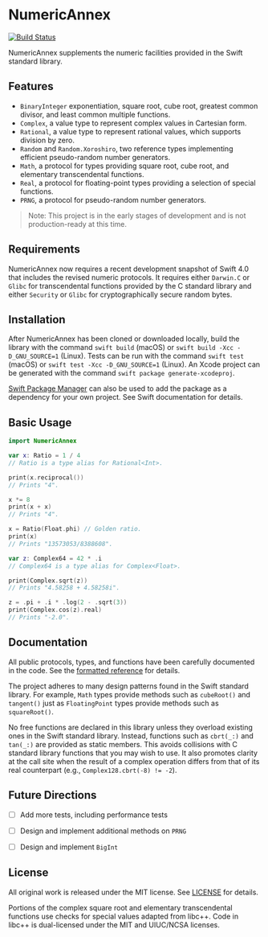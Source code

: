 # NumericAnnex

[![Build Status](https://travis-ci.org/xwu/NumericAnnex.svg?branch=master)](https://travis-ci.org/xwu/NumericAnnex)

NumericAnnex supplements the numeric facilities provided in the Swift standard
library.


## Features

- `BinaryInteger` exponentiation, square root, cube root, greatest common
  divisor, and least common multiple functions.
- `Complex`, a value type to represent complex values in Cartesian form.
- `Rational`, a value type to represent rational values, which supports division
  by zero.
- `Random` and `Random.Xoroshiro`, two reference types implementing efficient
  pseudo-random number generators.
- `Math`, a protocol for types providing square root, cube root, and elementary
  transcendental functions.
- `Real`, a protocol for floating-point types providing a selection of special
  functions.
- `PRNG`, a protocol for pseudo-random number generators.

> Note: This project is in the early stages of development and is not
> production-ready at this time.


## Requirements

NumericAnnex now requires a recent development snapshot of Swift 4.0 that
includes the revised numeric protocols. It requires either `Darwin.C` or `Glibc`
for transcendental functions provided by the C standard library and either
`Security` or `Glibc` for cryptographically secure random bytes.


## Installation

After NumericAnnex has been cloned or downloaded locally, build the library with
the command `swift build` (macOS) or `swift build -Xcc -D_GNU_SOURCE=1` (Linux).
Tests can be run with the command `swift test` (macOS) or
`swift test -Xcc -D_GNU_SOURCE=1` (Linux). An Xcode project can be generated
with the command `swift package generate-xcodeproj`.

[Swift Package Manager](https://swift.org/package-manager/) can also be used to
add the package as a dependency for your own project. See Swift documentation
for details.


## Basic Usage

```swift
import NumericAnnex

var x: Ratio = 1 / 4
// Ratio is a type alias for Rational<Int>.

print(x.reciprocal())
// Prints "4".

x *= 8
print(x + x)
// Prints "4".

x = Ratio(Float.phi) // Golden ratio.
print(x)
// Prints "13573053/8388608".

var z: Complex64 = 42 * .i
// Complex64 is a type alias for Complex<Float>.

print(Complex.sqrt(z))
// Prints "4.58258 + 4.58258i".

z = .pi + .i * .log(2 - .sqrt(3))
print(Complex.cos(z).real)
// Prints "-2.0".
```


## Documentation

All public protocols, types, and functions have been carefully documented in the
code. See the [formatted reference](https://xwu.github.io/NumericAnnex/) for
details.

The project adheres to many design patterns found in the Swift standard library.
For example, `Math` types provide methods such as `cubeRoot()` and `tangent()`
just as `FloatingPoint` types provide methods such as `squareRoot()`.

No free functions are declared in this library unless they overload existing
ones in the Swift standard library. Instead, functions such as `cbrt(_:)` and
`tan(_:)` are provided as static members. This avoids collisions with C standard
library functions that you may wish to use. It also promotes clarity at the call
site when the result of a complex operation differs from that of its real
counterpart (e.g., `Complex128.cbrt(-8) != -2`).


## Future Directions

- [ ] Add more tests, including performance tests
- [ ] Design and implement additional methods on `PRNG`
- [ ] Design and implement `BigInt`


## License

All original work is released under the MIT license. See
[LICENSE](https://github.com/xwu/NumericAnnex/blob/master/LICENSE) for details.

Portions of the complex square root and elementary transcendental functions use
checks for special values adapted from libc++. Code in libc++ is dual-licensed
under the MIT and UIUC/NCSA licenses.
